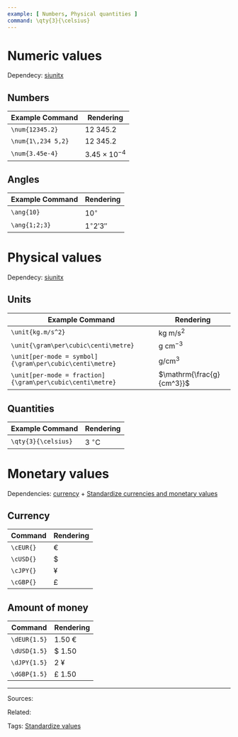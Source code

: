```yaml
---
example: [ Numbers, Physical quantities ]
command: \qty{3}{\celsius}
---
```


# Numeric values

Dependecy: [siunitx](https://texdoc.org/serve/siunitx/0)

## Numbers

| Example Command    | Rendering             |
| ------------------ | --------------------- |
| `\num{12345.2}`    | $12\ 345.2$           |
| `\num{1\,234 5,2}` | $12\ 345.2$           |
| `\num{3.45e-4}`    | $3.45 \times 10^{-4}$ |

## Angles

| Example Command | Rendering      |
| --------------- | -------------- |
| `\ang{10}`      | $10^\circ$     | 
| `\ang{1;2;3}`   | $1^\circ2'3''$ |

# Physical values

Dependecy: [siunitx](https://texdoc.org/serve/siunitx/0)

## Units

| Example Command                                           | Rendering                 |
| --------------------------------------------------------- | ------------------------- |
| `\unit{kg.m/s^2}`                                         | $\mathrm{kg\ m/s^2}$      |
| `\unit{\gram\per\cubic\centi\metre}`                      | $\mathrm{g\ cm^{-3}}$     |
| `\unit[per-mode = symbol]{\gram\per\cubic\centi\metre}`   | $\mathrm{g/cm^3}$         |
| `\unit[per-mode = fraction]{\gram\per\cubic\centi\metre}` | $\mathrm{\frac{g}{cm^3}}$ |

## Quantities

| Example Command     | Rendering              |
| ------------------- | ---------------------- |
| `\qty{3}{\celsius}` | $3\ \mathrm{^\circ C}$ |

# Monetary values

Dependencies: [currency](https://texdoc.org/serve/currency/0) + [Standardize currencies and monetary values](Standardize%20currencies%20and%20monetary%20values.md)

## Currency

| Command   | Rendering |
| --------- | --------- |
| `\cEUR{}` | €         |
| `\cUSD{}` | $         |
| `\cJPY{}` | ¥         |
| `\cGBP{}` | £         |

## Amount of money

| Command      | Rendering |
| ------------ | --------- |
| `\dEUR{1.5}` | 1.50 €    |
| `\dUSD{1.5}` | $ 1.50    |
| `\dJPY{1.5}` | 2 ¥       |
| `\dGBP{1.5}` | £ 1.50    |


---


Sources:

Related:

Tags:
[Standardize values](../Standardize%20values.md)